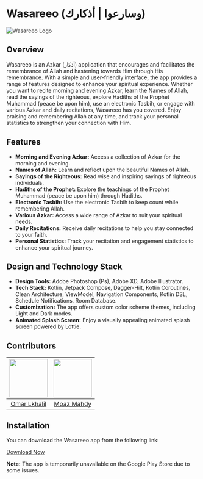 # Wasareeo (وسارعوا | أذكارك)

![Wasareeo Logo](https://link_to_your_logo.png)

## Overview

Wasareeo is an Azkar (أذكار) application that encourages and facilitates the remembrance of Allah and hastening towards Him through His remembrance. With a simple and user-friendly interface, the app provides a range of features designed to enhance your spiritual experience. Whether you want to recite morning and evening Azkar, learn the Names of Allah, read the sayings of the righteous, explore Hadiths of the Prophet Muhammad (peace be upon him), use an electronic Tasbih, or engage with various Azkar and daily recitations, Wasareeo has you covered. Enjoy praising and remembering Allah at any time, and track your personal statistics to strengthen your connection with Him.

## Features

- **Morning and Evening Azkar:** Access a collection of Azkar for the morning and evening.
- **Names of Allah:** Learn and reflect upon the beautiful Names of Allah.
- **Sayings of the Righteous:** Read wise and inspiring sayings of righteous individuals.
- **Hadiths of the Prophet:** Explore the teachings of the Prophet Muhammad (peace be upon him) through Hadiths.
- **Electronic Tasbih:** Use the electronic Tasbih to keep count while remembering Allah.
- **Various Azkar:** Access a wide range of Azkar to suit your spiritual needs.
- **Daily Recitations:** Receive daily recitations to help you stay connected to your faith.
- **Personal Statistics:** Track your recitation and engagement statistics to enhance your spiritual journey.

## Design and Technology Stack

- **Design Tools:** Adobe Photoshop (Ps), Adobe XD, Adobe Illustrator.
- **Tech Stack:** Kotlin, Jetpack Compose, Dagger-Hilt, Kotlin Coroutines, Clean Architecture, ViewModel, Navigation Components, Kotlin DSL, Schedule Notifications, Room Database.
- **Customization:** The app offers custom color scheme themes, including Light and Dark modes.
- **Animated Splash Screen:** Enjoy a visually appealing animated splash screen powered by Lottie.

## Contributors

| <img src="https://github.com/OmarLkhalil.png" width="100" height="100"> | <img src="https://github.com/moazmahdy.png" width="100" height="100"> |
|:-------------------------------------------------:|:---------------------------------------------:|
| [Omar Lkhalil](https://github.com/OmarLkhalil) | [Moaz Mahdy](https://github.com/moazmahdy) |

## Installation

You can download the Wasareeo app from the following link:

[Download Now](https://doc-00-4o-docs.googleusercontent.com/docs/securesc/isl80lfngvka7eaka242n0gv89ihaei5/l4873mmun3a5ak56cqvva1nvtuhv6ghj/1698832575000/06698116686364429750/06698116686364429750/1rChZf37AFdUkQrtYfg-zbSRSaYbdQycq?e=download&ax=AI0foUp-amisa9F3_XQIOM6zKtBhWVq7N3QZCLmE9iuWtGZNNvmgyDdXdHnZ8UVtN-FUQksPzkbUJDjRI_RuTQsdIGsEUiAaENbSfdSCODSPwmezJzTBP96zULfFaIYXD82g-STou5lEJM8XRRLlHG5419kLSjEh-mnSEgmy_YVdYHHgUYTzH2aKSl8vPyreVBaYRjJsM00RDgJiCCfGzhL2MF2OgdplKFkq7v4uwIEifJrbhRuFShRGQC7EzrCYRuICSWucqjUj2lbMkwlH9kUwx6LSjN-6ARHi2yef5mi5yf0AUacU6sSNSNqCJcwHIrTbOgeKMGAsfI1NSQtgwpXhzO7tAL3Nlkgm_V2TBe8o_PvIj9Iy446QT606x0vxRZo2AVkgDaj5xoR0i9NDr9qb869utE0UPZ_JxJ9MIIn9FavpuI6A1ey_0EvQ5S70wha5Mak0X1gr_a5t-SC8n0er4Bd6D1VwVZjv82T4Fx6oiOd90lDkj1XG6IpFsbA8BEBFHZKffKUR-ekktg-EGwjQu341GdyV9kD7gTQz2beSY4S2Fd7E-rCEhs7vev6gCs63fXn-v0nW-guHtGiMHJlycuJzx-5dIldF54Lfdri6jX8QXXT827HZkMkkTbcO3EjS-PN10RB_3lPuhFXV9NGGXOFNvrmFwf6sHfka4gJUj4srEa2Y3SMOIwp88axf2UkNc5-JZHsVcaJ46Nv8s9PkDbHUkxGsvmoN4pXFdRoq3mDGnBLhCP3jxhTCKkGpVG6a7HmlkyjVh_b1-8HifhCXfSBlvKb6EuNxoP8UUz-wm1yG7WfiLduHkmDQgOpDDj0_d1IYRZJOVTKuDskLYAb8oNOZUAeVwwiuebsMoXo8YLbgAqrWXCgsjSHdNFoW3hIoOCJUM-e2HmeoxiKqFN6vlpfnTG1tuhDtibhoSstbcwi7hbZudCIX0XP3Dx-8D5WFPS79kxJGYcp0FG8tPwtcv1YcCBnS0ixuZHq-QV5agA1GqH3byhlAgXSa2HgBgYkdUN2jZsA51dKPngKwZA&uuid=b5ddec96-128d-4200-aa35-c572a0868dcd&authuser=0&nonce=28h5up6fq2qog&user=06698116686364429750&hash=4r2n1tmsuftkuodku73aflpnpba9d236)

**Note:** The app is temporarily unavailable on the Google Play Store due to some issues.
